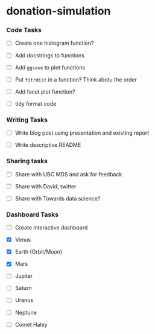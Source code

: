 # donation-simulation

### Code Tasks

- [ ] Create one histogram function?
- [ ] Add docstrings to functions
- [ ] Add `ggsave` to plot functions
- [ ] Put `fitrdist` in a function? Think abotu the order
- [ ] Add facet plot function?
- [ ] tidy format code


### Writing Tasks

- [ ] Write blog post using presentation and existing report
- [ ] Write descriptive README


### Sharing tasks

- [ ] Share with UBC MDS and ask for feedback
- [ ] Share with David, twitter
- [ ] Share with Towards data science?


### Dashboard Tasks

- [ ] Create interactive dashboard


- [x] Venus
- [x] Earth (Orbit/Moon)
- [x] Mars
- [ ] Jupiter
- [ ] Saturn
- [ ] Uranus
- [ ] Neptune
- [ ] Comet Haley